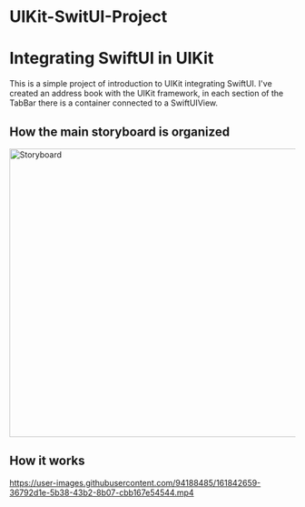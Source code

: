 # UIKit-SwitUI-Project

# **Integrating SwiftUI in UIKit**

This is a simple project of introduction to UIKit integrating SwiftUI. I've created an address book with the UIKit framework, in each section of the TabBar there is a container connected to a SwiftUIView.

## How the main storyboard is organized

<img width="507" alt="Storyboard" src="https://user-images.githubusercontent.com/94188485/161842575-aab3eb09-cb09-47f4-9d54-b25e42204ddb.png">

## How it works

https://user-images.githubusercontent.com/94188485/161842659-36792d1e-5b38-43b2-8b07-cbb167e54544.mp4

